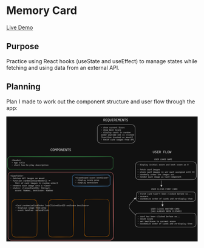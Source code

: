 # Memory Card

[Live Demo](https://silver-starlight-8debcf.netlify.app/)

## Purpose

Practice using React hooks (useState and useEffect) to manage states while fetching and using data from an external API.

## Planning

Plan I made to work out the component structure and user flow through the app:

![Wireframes and plan for memory card app](./public/memory-card-plan.png)
